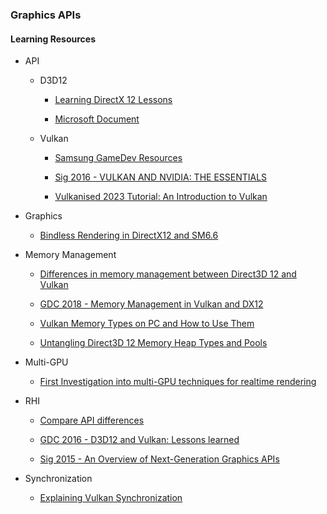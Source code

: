 ### Graphics APIs

#### Learning Resources

* API

	* D3D12

		* [Learning DirectX 12 Lessons](https://www.3dgep.com/learning-directx-12-1)
		
		* [Microsoft Document](https://learn.microsoft.com/en-us/windows/win32/direct3d12)

    * Vulkan

		* [Samsung GameDev Resources](https://developer.samsung.com/galaxy-gamedev/resources.html)

		* [Sig 2016 - VULKAN AND NVIDIA: THE ESSENTIALS](https://on-demand.gputechconf.com/siggraph/2016/presentation/sig1625-tristan-lorach-vulkan-nvidia-essentials.pdf)
        
		* [Vulkanised 2023 Tutorial: An Introduction to Vulkan](https://www.youtube.com/watch?v=e14z9oOsPu0)

* Graphics

	* [Bindless Rendering in DirectX12 and SM6.6](https://rtarun9.github.io/blogs/bindless_rendering/)

* Memory Management
 
	* [Differences in memory management between Direct3D 12 and Vulkan](https://asawicki.info/articles/memory_management_vulkan_direct3d_12.php5)

	* [GDC 2018 - Memory Management in Vulkan and DX12](https://ubm-twvideo01.s3.amazonaws.com/o1/vault/gdc2018/presentations/Sawicki_Adam_Memory%20management%20in%20Vulkan.pdf)
	
	* [Vulkan Memory Types on PC and How to Use Them](https://asawicki.info/news_1740_vulkan_memory_types_on_pc_and_how_to_use_them)

	* [Untangling Direct3D 12 Memory Heap Types and Pools](https://asawicki.info/news_1755_untangling_direct3d_12_memory_heap_types_and_pools)

* Multi-GPU

	* [First Investigation into multi-GPU techniques for realtime rendering](https://andrewcjp.wordpress.com/2020/07/27/first-investigation-into-multi-gpu-techniques-for-realtime-rendering/)

* RHI

	* [Compare API differences](https://alain.xyz/blog/comparison-of-modern-graphics-apis)

	* [GDC 2016 - D3D12 and Vulkan: Lessons learned](https://gpuopen.com/wp-content/uploads/2016/03/d3d12_vulkan_lessons_learned.pdf)
	
	* [Sig 2015 - An Overview of Next-Generation Graphics APIs](https://nextgenapis.realtimerendering.com/)

* Synchronization

	* [Explaining Vulkan Synchronization](https://themaister.net/blog/2019/08/14/yet-another-blog-explaining-vulkan-synchronization/)